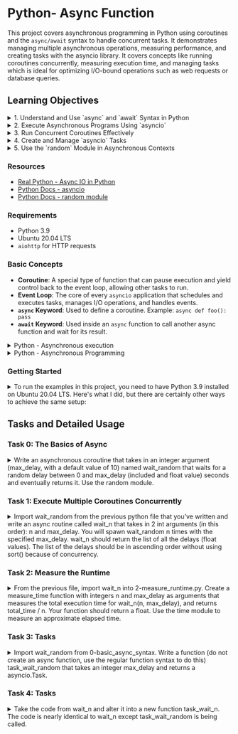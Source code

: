 # Python- Async Function
This project covers asynchronous programming in Python using coroutines and the `async/await` syntax to handle concurrent tasks. It demonstrates managing multiple asynchronous operations, measuring performance, and creating tasks with the asyncio library.
It covers concepts like running coroutines concurrently, measuring execution time, and managing tasks which is ideal for optimizing I/O-bound operations such as web requests or database queries.

## Learning Objectives
<details>
<summary>1. Understand and Use `async` and `await` Syntax in Python</summary>

   In this project, I learned to use `async` and `await` to define and run asynchronous functions. For example, in **Task 0**, I implemented `wait_random`, an asynchronous coroutine that uses `await asyncio.sleep(delay)` to wait for a random delay:

   ```python
   async def wait_random(max_delay: int = 10) -> float:
       '''
       Asynchronous coroutine that waits for a random delay
       between 0 and max_delay seconds and returns it.
       '''
       delay = random.uniform(0, max_delay)
       await asyncio.sleep(delay)
       return delay
   ```
</details>
  
<details>
<summary>2. Execute Asynchronous Programs Using `asyncio`</summary>

   I executed asynchronous programs using the `asyncio.run()` function. In **Task 1**, I ran the `wait_n` coroutine that executes multiple instances of `wait_random` concurrently:

   ```python
   import asyncio

   async def wait_n(n: int, max_delay: int) -> List[float]:
       '''
       Runs `wait_random` n times with a maximum delay of `max_delay`
       and returns the delays in ascending order.
       '''
       tasks = [wait_random(max_delay) for _ in range(n)]
       delays = [await task for task in asyncio.as_completed(tasks)]
       return delays

   asyncio.run(wait_n(5, 5))
   ```
</details>

<details>
<summary>3. Run Concurrent Coroutines Effectively</summary>

   I learned to run coroutines concurrently using `asyncio.gather` or `asyncio.as_completed`. In **Task 4**, I implemented `task_wait_n`, which runs multiple tasks concurrently using `asyncio.as_completed`:

   ```python
   async def task_wait_n(n: int, max_delay: int) -> List[float]:
       '''
       Runs `task_wait_random` n times with a maximum delay of `max_delay`
       and returns the delays in ascending order.
       '''
       tasks = [task_wait_random(max_delay) for _ in range(n)]
       delays = [await task for task in asyncio.as_completed(tasks)]
       return delays
   ```

   This function gathers results as they complete, allowing efficient concurrency management.
   </details>

<details>
<summary>4. Create and Manage `asyncio` Tasks</summary>

   I created and managed tasks using the `asyncio.create_task()` method. In **Task 3**, I implemented `task_wait_random` that creates and returns an `asyncio.Task`:

   ```python
   def task_wait_random(max_delay: int) -> asyncio.Task:
       '''
       Returns an asyncio.Task that runs the `wait_random` coroutine
       with the given `max_delay`.
       '''
       return asyncio.create_task(wait_random(max_delay))
   ```

   In **Task 4**, I used these tasks to run multiple asynchronous operations concurrently and handled their results effectively.
</details>

<details>
<summary>5. Use the `random` Module in Asynchronous Contexts</summary>

   I used the `random` module to generate random delay values in an asynchronous context. In **Task 0**, the `wait_random` coroutine uses `random.uniform` to create a random float between `0` and `max_delay`:

   ```python
   delay = random.uniform(0, max_delay)
   await asyncio.sleep(delay)
   return delay
   ```

   This random delay is then used to simulate asynchronous operations that complete at unpredictable times.

</details>

### Resources

- [Real Python - Async IO in Python](https://realpython.com/async-io-python/)
- [Python Docs - asyncio](https://docs.python.org/3/library/asyncio.html)
- [Python Docs - random module](https://docs.python.org/3/library/random.html#random.uniform)

### Requirements

- Python 3.9
- Ubuntu 20.04 LTS
- `aiohttp` for HTTP requests

### Basic Concepts

- **Coroutine**: A special type of function that can pause execution and yield control back to the event loop, allowing other tasks to run.
- **Event Loop**: The core of every `asyncio` application that schedules and executes tasks, manages I/O operations, and handles events.
- **`async` Keyword**: Used to define a coroutine. Example: `async def foo(): pass`
- **`await` Keyword**: Used inside an `async` function to call another async function and wait for its result.


<details>
<summary>Python - Asynchronous execution </summary>
Coroutines and the async/await syntax in Python are used to write asynchronous code that can perform tasks concurrently without the need for threads or processes. This is particularly useful for I/O-bound tasks, like web requests or database queries, where you’d otherwise be waiting for a response and wasting CPU cycles and where traditional threading or multiprocessing might be overkill or introduce unnecessary complexity.

Basic Concepts:
Coroutine: A coroutine is a special type of function that can pause its execution and yield control back to the event loop, allowing other tasks to run. It can later resume from where it left off.

Event Loop: The event loop is the core of every asyncio application. It schedules and executes tasks and callbacks, manages I/O operations, and handles events.

async: This keyword is used to define a coroutine. For example, async def foo(): pass defines a coroutine named foo.

await: This keyword is used inside an async function to call another async function and wait for its result. It essentially yields control back to the event loop.

Basic Example:
import asyncio

async def say_hello():
    await asyncio.sleep(1)
    print("Hello")

async def say_world():
    await asyncio.sleep(1)
    print("World")

async def main():
    await say_hello()
    await say_world()

asyncio.run(main())
In this example, the main coroutine calls say_hello and then say_world. Each of these coroutines sleeps for 1 second using asyncio.sleep (an asynchronous sleep) and then prints a message. The program will take 2 seconds to complete because the coroutines are awaited one after the other.

Concurrent Execution:
To run multiple coroutines concurrently, you can use asyncio.gather:

async def main():
    await asyncio.gather(say_hello(), say_world())
Now, “Hello” and “World” will be printed almost simultaneously, and the program will take approximately 1 second to complete.

Real-world Example:
Consider a scenario where you want to fetch multiple web pages concurrently:

import aiohttp
import asyncio

async def fetch_url(url):
    async with aiohttp.ClientSession() as session:
        async with session.get(url) as response:
            return await response.text()

async def main():
    urls = ["https://example.com", "https://example.org", "https://example.net"]
    tasks = [fetch_url(url) for url in urls]
    pages = await asyncio.gather(*tasks)
    for url, page in zip(urls, pages):
        print(f"Content from {url}: {len(page)} bytes")

asyncio.run(main())
In this example, we’re using the aiohttp library to fetch web pages asynchronously. The main coroutine creates a list of tasks to fetch each URL and then gathers the results. This allows fetching all the URLs concurrently, which is much faster than fetching them one by one.

Can coroutines replace multi-threading?
Coroutines and multi-threading are both mechanisms to achieve concurrency, but they serve different purposes and have different strengths and weaknesses. Whether coroutines can replace multi-threading depends on the specific use case.

Coroutines:
Nature: Coroutines are cooperative, meaning that they decide when to give up control. This is done using the await keyword in Python’s asyncio. This allows other coroutines to run.

Use Cases: Coroutines are best suited for I/O-bound tasks, like reading/writing to files, network operations, or any task where the program spends a lot of time waiting.

Advantages:

Lightweight: You can have thousands or even millions of coroutines without the overhead of threads.
Deterministic: Since there’s no preemption by an external scheduler, the points where context switches happen are explicit and predictable.
Avoids many concurrency problems: Since only one coroutine runs at a time in a single-threaded event loop, you don’t have to worry about race conditions in the same way as with threads.
Limitations:

CPU-bound tasks: Coroutines run in a single thread. If you have a CPU-bound task, it can block the event loop, making all other tasks wait.
Need for async/await: Existing synchronous code and libraries need to be adapted to be used in an asynchronous context.
Multi-threading:
Nature: Threads are preemptive, meaning the OS decides when to switch between threads, which can happen at any point.

Use Cases: Threads can be used for both I/O-bound and CPU-bound tasks. They allow multiple operations to run in parallel on multi-core processors.

Advantages:

True parallelism: On multi-core systems, multiple threads can run in parallel, making full use of the CPU.
Easier integration: Many existing libraries are thread-safe or can be used in a multi-threaded context without modification.
Limitations:

Overhead: Threads have a significant memory and context-switching overhead.
Concurrency issues: Race conditions, deadlocks, and other concurrency-related problems can be challenging to debug and solve.
Global Interpreter Lock (GIL) in CPython: In the standard Python interpreter (CPython), the GIL prevents multiple native threads from executing Python bytecodes at once. This means that multi-threading is not always effective for CPU-bound tasks in Python.
Coroutines can’t universally replace multi-threading, but they offer a more efficient and often simpler way to handle concurrency for I/O-bound tasks. For CPU-bound tasks, especially in languages or environments without a GIL-like mechanism, multi-threading or multiprocessing might be more appropriate.

In many modern applications, a combination of both coroutines and threads (or processes) is used to achieve the desired performance and responsiveness. For example, you might use an asynchronous framework for handling I/O and background threads for CPU-intensive computations.
</details>

<details>
<summary>Python - Asynchronous Programming </summary>
What is Asynchronous Programming?
In traditional synchronous programming, each operation is executed one after the other. If one operation takes time (like fetching data from the internet), the entire program waits and nothing else progresses.

Asynchronous programming allows certain operations to be executed in the “background”, freeing up the main program to continue running. This is especially useful for I/O-bound operations like network requests, file operations, etc.

The Event Loop
The heart of asynchronous programming in Python is the “event loop”. Think of it as a constantly running loop that checks if there are any tasks to run. If there are tasks, it runs them; if not, it keeps looping.

Tasks can be scheduled to run on the event loop, and the loop will execute them when it can. The event loop can handle many tasks by quickly switching between them, giving the illusion that they’re running at the same time.

Async/Await
async and await are keywords introduced in Python to make asynchronous programming more readable and straightforward.

async defines an asynchronous function. This function doesn’t run immediately; instead, it returns a coroutine object.
await is used to call an asynchronous function and wait for it to complete.
Simple Example:
Let’s say we want to simulate a function that waits for a while:

import asyncio

async def say_after(delay, msg):
    await asyncio.sleep(delay)
    print(msg)

# Running the asynchronous function
async def main():
    print("Started")
    await say_after(1, "Hello")
    await say_after(2, "World")
    print("Finished")

# Python 3.7+
asyncio.run(main())

In this example:

say_after is an asynchronous function because of the async keyword.
Inside say_after, we use await to pause the function for a specified delay. During this pause, the event loop can do other things.
In the main function, we call say_after twice. The second call won’t start until the first one is finished because of the await keyword.
asyncio.run(main()) is used to run the main coroutine and start the event loop.
How does this differ from synchronous code?
If this were synchronous code, the entire program would stop during the sleep calls. But with async/await, other tasks could run during those pauses.

More Complex Example: Running Tasks Concurrently
What if we want both messages to print after waiting for 3 seconds, without waiting for the first task to complete?

async def main():
    task1 = asyncio.create_task(say_after(1, "Hello"))
    task2 = asyncio.create_task(say_after(2, "World"))

    print("Started")

    # Wait until both tasks are completed
    await task1
    await task2

    print("Finished")

asyncio.run(main())

Here, asyncio.create_task() schedules the coroutines to run on the event loop, but doesn’t wait for them to complete. Both say_after calls run “concurrently”, making the program faster.

In Summary:
Asynchronous programming allows multiple tasks to run seemingly in parallel, making efficient use of resources.
The event loop is the core of this mechanism, constantly checking and running tasks as they’re scheduled.
async/await provides a readable way to write asynchronous code in Python.
Remember, async/await is best suited for I/O-bound and high-level structured network code, not for CPU-bound tasks. For CPU-bound tasks, you might want to look into multi-threading or multi-processing in Python.
</details>

### Getting Started
<details>
<summary>
To run the examples in this project, you need to have Python 3.9 installed on Ubuntu 20.04 LTS. Here's what I did, but there are certainly other ways to achieve the same setup:</summary>

1. **Add the Deadsnakes PPA and Install Python 3.9**:

    I first updated the package list and added the Deadsnakes PPA to install Python 3.9:

    ```bash
    sudo apt update
    sudo add-apt-repository ppa:deadsnakes/ppa
    sudo apt update
    sudo apt install python3.9 python3.9-venv
    ```

2. **Create and Activate a Virtual Environment**:

    After installing Python 3.9, I created and activated a virtual environment:

    ```bash
    python3.9 -m venv venv
    source venv/bin/activate
    ```

3. **Install Necessary Packages**:

    I installed the necessary packages for the project. This project uses **aiohttp** for asynchronous HTTP requests:

    ```bash
    pip install aiohttp
    ```

These steps worked for me, but there are other methods to set up Python and the required environment depending on your system preferences and configurations.

</details>

## Tasks and Detailed Usage

### Task 0: The Basics of Async
<details>
<summary>
Write an asynchronous coroutine that takes in an integer argument (max_delay, with a default value of 10) named wait_random that waits for a random delay between 0 and max_delay (included and float value) seconds and eventually returns it.
Use the random module.</summary>

**Code:**

**File:** `0-basic_async_syntax.py`

```python
#!/usr/bin/env python3
'''
This module contains an asynchronous coroutine that waits for a random
delay between 0 and max_delay seconds and returns the delay.
'''

import asyncio
import random

async def wait_random(max_delay: int = 10) -> float:
    '''
    Asynchronous coroutine that waits for a random delay
    between 0 and max_delay seconds and returns it.
    '''
    delay = random.uniform(0, max_delay)
    await asyncio.sleep(delay)
    return delay
```

**Explanation:**

- The function `wait_random` is defined with a parameter `max_delay` annotated as an integer, with a default value of 10.
- It generates a random float value between 0 and `max_delay` using `random.uniform(0, max_delay)`.
- The function uses `await asyncio.sleep(delay)` to asynchronously wait for the generated delay.
- The function returns the delay as a float.

**Usage:**

To test the coroutine, use the provided main script (`0-main.py`):

**File:** `0-main.py`

```python
#!/usr/bin/env python3
import asyncio
wait_random = __import__('0-basic_async_syntax').wait_random

print(asyncio.run(wait_random()))
print(asyncio.run(wait_random(5)))
print(asyncio.run(wait_random(15)))
```

**Run the main script:**

```bash
chmod +x 0-main.py
./0-main.py
```

**Expected Output:**

The output will be a series of random float numbers representing the delay time, for example:

```
9.034261504534394
1.6216525464615306
10.634589756751769
```

This output confirms that the coroutine correctly waits for a random delay between 0 and `max_delay` seconds and returns the delay time as expected.

</details>


### Task 1: Execute Multiple Coroutines Concurrently
<details>
<summary>Import wait_random from the previous python file that you’ve written and write an async routine called wait_n that takes in 2 int arguments (in this order): n and max_delay. You will spawn wait_random n times with the specified max_delay.
wait_n should return the list of all the delays (float values). The list of the delays should be in ascending order without using sort() because of concurrency.</summary>


**Code:**

**File:** `1-concurrent_coroutines.py`

```python
#!/usr/bin/env python3
'''
This module has a coroutine `wait_n` that runs `wait_random` multiple times
and returns a sorted list of delays.
'''

import asyncio
from typing import List
wait_random = __import__('0-basic_async_syntax').wait_random


async def wait_n(n: int, max_delay: int) -> List[float]:
    '''
    Runs `wait_random` n times with a maximum delay of `max_delay`
    and returns the delays in ascending order.
    '''
    # list of tasks to run concurrently
    tasks = [wait_random(max_delay) for _ in range(n)]
    
    # gather results as they complete
    delays = [await task for task in asyncio.as_completed(tasks)]
    
    return delays
```

**Explanation:**

- The function `wait_n` runs the `wait_random` coroutine `n` times concurrently with a maximum delay of `max_delay`.
- Uses `asyncio.as_completed` to gather the results as they complete, ensuring the delays are in ascending order.

**Usage:**

To test the function, use the provided main script (`1-main.py`):

**File:** `1-main.py`

```python
#!/usr/bin/env python3
'''
Test file for printing the correct output of the wait_n coroutine
'''
import asyncio

wait_n = __import__('1-concurrent_coroutines').wait_n

print(asyncio.run(wait_n(5, 5)))
print(asyncio.run(wait_n(10, 7)))
print(asyncio.run(wait_n(10, 0)))
```

**Run the main script:**

```bash
chmod +x 1-main.py
./1-main.py
```

**Expected Output:**

The output will be a list of random float numbers representing the delay times, sorted in ascending order, for example:

```
[0.9693881173832269, 1.0264573845731002, 1.7992690129519855, 3.641373003434587, 4.500011569340617]
[0.07256214141415429, 1.518551245602588, 3.355762808432721, 3.7032593997182923, 3.7796178143655546, 4.744537840582318, 5.50781365463315, 5.758942587637626, 6.109707751654879, 6.831351588271327]
[0.0, 0.0, 0.0, 0.0, 0.0, 0.0, 0.0, 0.0, 0.0, 0.0]
```
</details>


### Task 2: Measure the Runtime

<details>
<summary>From the previous file, import wait_n into 2-measure_runtime.py.
Create a measure_time function with integers n and max_delay as arguments that measures the total execution time for wait_n(n, max_delay), and returns total_time / n. Your function should return a float.
Use the time module to measure an approximate elapsed time.</summary>


**Code:**

**File:** `2-measure_runtime.py`

```python
#!/usr/bin/env python3
'''
This module contains a function `measure_time` that measures the average
runtime of the `wait_n` coroutine.
'''

import asyncio
import time
from typing import List
wait_n = __import__('1-concurrent_coroutines').wait_n


def measure_time(n: int, max_delay: int) -> float:
    '''
    Measures the total execution time for `wait_n(n, max_delay)` and
    returns the average time per call.
    '''
    start_time = time.time()
    asyncio.run(wait_n(n, max_delay))
    total_time = time.time() - start_time

    return total_time / n
```

**Explanation:**

- The `measure_time` function:
  - Records the start time before running the `wait_n` coroutine.
  - Runs `wait_n` using `asyncio.run()` to execute it asynchronously.
  - Calculates the total elapsed time by subtracting the start time from the time after execution.
  - Returns the average runtime per call (`total_time / n`).

**Usage:**

To test the function, use the provided main script (`2-main.py`):

**File:** `2-main.py`

```python
#!/usr/bin/env python3

measure_time = __import__('2-measure_runtime').measure_time

n = 5
max_delay = 9

print(measure_time(n, max_delay))
```

**Run the Main Script:**

```bash
chmod +x 2-main.py
./2-main.py
```

**Expected Output:**

The output will display the average time taken per call, for example:

```
1.759705400466919
```
</details>

### Task 3: Tasks
<details>
<summary>Import wait_random from 0-basic_async_syntax.
Write a function (do not create an async function, use the regular function syntax to do this) task_wait_random that takes an integer max_delay and returns a asyncio.Task.</summary>


**Code:**

**File:** `3-tasks.py`

```python
#!/usr/bin/env python3
'''
This module contains a function `task_wait_random` that returns an asyncio.Task.
'''

import asyncio
from typing import Any
wait_random = __import__('0-basic_async_syntax').wait_random


def task_wait_random(max_delay: int) -> asyncio.Task:
    '''
    Returns an asyncio.Task that runs the `wait_random` coroutine
    with the given `max_delay`.
    '''
    return asyncio.create_task(wait_random(max_delay))
```

**Explanation:**

- The `task_wait_random` function:
  - Takes an integer `max_delay` as an argument.
  - Uses `asyncio.create_task()` to create and return a task that runs `wait_random` with the specified `max_delay`.

**Usage:**

To test the function, use the provided main script (`3-main.py`):

**File:** `3-main.py`

```python
#!/usr/bin/env python3

import asyncio
task_wait_random = __import__('3-tasks').task_wait_random


async def test(max_delay: int) -> float:
    task = task_wait_random(max_delay)
    await task
    print(task.__class__)

asyncio.run(test(5))
```

**Run the Main Script:**

Make the script executable and run it:

```bash
chmod +x 3-main.py
./3-main.py
```

**Expected Output:**

The output should confirm that the returned object is an `asyncio.Task`:

```
<class '_asyncio.Task'>
```

This confirms that the function correctly creates an asyncio task to run the `wait_random` coroutine.
</details>

### Task 4: Tasks
<details>
<summary>Take the code from wait_n and alter it into a new function task_wait_n. The code is nearly identical to wait_n except task_wait_random is being called.</summary>

**Code:**

**File:** `4-tasks.py`

```python
#!/usr/bin/env python3
'''
This module contains a function `task_wait_n` that runs multiple
tasks using `task_wait_random` and returns a sorted list of delays.
'''

import asyncio
from typing import List
task_wait_random = __import__('3-tasks').task_wait_random


async def task_wait_n(n: int, max_delay: int) -> List[float]:
    '''
    Runs `task_wait_random` n times with a maximum delay of `max_delay`
    and returns the delays in ascending order.
    '''
    # Create a list of tasks
    tasks = [task_wait_random(max_delay) for _ in range(n)]
    
    # Gather results as they complete
    delays = [await task for task in asyncio.as_completed(tasks)]
    
    return delays
```

**Explanation:**

- The `task_wait_n` function:
  - Uses `task_wait_random` from Task 3 to create a list of tasks.
  - Runs these tasks concurrently and collects their results as they complete, ensuring the delays are in ascending order.

**Usage:**

To test the function, use the provided main script (`4-main.py`):

**File:** `4-main.py`

```python
#!/usr/bin/env python3

import asyncio
task_wait_n = __import__('4-tasks').task_wait_n

n = 5
max_delay = 6
print(asyncio.run(task_wait_n(n, max_delay)))
```

**Run the Main Script:**

Make the script executable and run it:

```bash
chmod +x 4-main.py
./4-main.py
```

**Expected Output:**

The output will display a list of delays in ascending order, for example:

```
[0.2261658205652346, 1.1942770588220557, 1.8410422186086628, 2.1457353803430523, 4.002505454641153]
```

This confirms that the function correctly creates multiple tasks and returns their results in ascending order.
</details>
